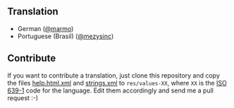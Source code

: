 Translation
------------

  * German ([@marmo](https://github.com/marmo))
  * Portuguese (Brasil) ([@mezysinc](https://github.com/mezysinc))

Contribute
----------

If you want to contribute a translation, just clone this repository and copy
the files [help.html.xml](app/src/main/res/values/help.html.xml) and [strings.xml](app/src/main/res/values/strings.xml) to `res/values-XX`, where `XX` is the [ISO 639-1](http://en.wikipedia.org/wiki/ISO_639-1)
code for the language. Edit them accordingly and send me a pull request :-)
